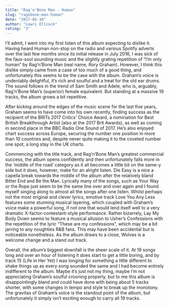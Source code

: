 ```yaml
---
title: "Rag'n'Bone Man - Human"
slug: "ragnbone-man-human"
date: "2017-02-10"
author: "Lowri Ellcock"
rating: "3"
---
```


I’ll admit, I went into my first listen of this album expecting to dislike it. Having heard Human non-stop on the radio and various Spotify adverts over the last few months since its initial release in July 2016, I was sick of the faux-soul sounding music and the slightly grating repetition of “I’m only human” by Rag’n’Bone Man (real name, Rory Graham). However, I think this dislike simply came from a case of too much of a good thing, and unfortunately this seems to be the case with the album. Graham’s voice is undeniably delightful, it’s rich and soulful and a treat for the old ear drums. The sound follows in the trend of Sam Smith and Adele, who is, arguably, Rag’n’Bone Man’s (superior) female equivalent. But standing at a massive 19 tracks, the album grows a bit repetitive.

After kicking around the edges of the music scene for the last five years, Graham seems to have come into his own recently, finding success as the recipient of the BRITs 2017 Critics’ Choice Award, a nomination for Best British Breakthrough Artist (also at the 2017 Brit Awards), as well as coming in second place in the BBC Radio One Sound of 2017. He’s also enjoyed chart success across Europe, securing the number one position in more than 10 countries and, despite never quite making it to the coveted number one spot, a long stay in the UK charts.

Commencing with the title track, and Rag’n’Bone Man’s greatest commercial success, the album opens confidently and then unfortunately falls more in the ‘middle of the road’ category as it all becomes a little bit on the same-y side but it does, however, make for an alright listen. Die Easy is a nice a capella break towards the middle of the album after the relatively bland Bitter End and Be the Man. Lyrically many of the songs, such as Your Way or the Rope just seem to be the same line over and over again and I found myself singing along to almost all the songs after one listen. Whilst perhaps not the most original and clever lyrics, emotive track Love You Any Less features some stunning musical layering, which coupled with Graham’s voice make a powerful song, if not one that would lend itself well to a very dramatic X-factor-contestant-style performance. Rather bizarrely, Lay My Body Down seems to feature a musical allusion to Usher’s Confessions with the repetition of the lyric “These are my confessions”, which may be a bit jarring to any noughties R&B fans. This may have been accidental but is noticeable nonetheless. As the album draws to a close, Wolves is a welcome change and a stand out track.

Overall, the album’s biggest downfall is the sheer scale of it. At 19 songs long and over an hour of listening it does start to get a little boring, and by track 15 (Life in Her Yet) I was longing for something a little different to shake things up as every song sounded the same and I had become entirely indifferent to the album. Maybe it’s just not my thing, maybe I’m not appreciating Graham’s soulful crooning properly, but to me this album is disappointingly bland and could have done with being about 5 tracks shorter, with some changes in tempo and style to break up the monotony. The gravitas of Graham’s voice is the standout point of the album, but unfortunately it simply isn’t exciting enough to carry all 19 tracks.
